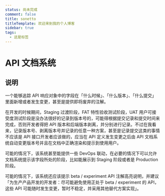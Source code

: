 ```yaml
---
status: 尚未完成
comment: false
title: sonetto
titleTemplate: 欢迎来到我的个人博客
sidebar: true
tags:
  - 这是标签
---
```

# API 文档系统

## 说明

一个能够追踪 API 响应对象中的字段在「什么时候」、「什么版本」、「什么提交」里面新增或者发生变更，甚至是提供即将废弃的注解。

在开发的时候期间，Staging 过渡阶段，FAT 特性验收测试阶段，UAT 用户可接受度测试阶段是没办法很好的记录到版本号的，可能得根据提交记录和提交时间来完成，否则开发者得把 API 版本和后端版本剥离，并分别进行记录。不过在我看来，记录版本号、剥离版本号并记录的任意一种方案，甚至是记录提交这类的事情不应该是 API 接口开发者应该做的，应当在 API 定义发生变更之后由 API 文档系统自动变更版本号并且在文档中正确渲染和提示到使用用户。

可能的情况下，该系统甚至能提供一些 DevOps 联动，在必要的情况下可以允许文档系统提示该字段所处的阶段，比如能展示到 Staging 阶段或者是 Production 阶段。

可能的情况下，该系统还应该提示 beta / experiment API 注解高亮说明，并建议「为生产产品开发的开发者：尽可能避免使用正处于 beta / experiment 的 API，这些 API 可能随时发生变更，暂时不稳定，并采用其他替代方案实现」。
